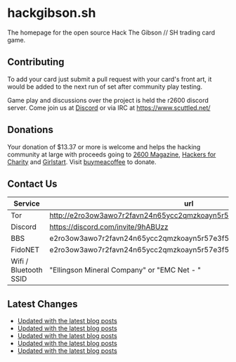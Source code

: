 # hackgibson.sh
The homepage for the open source Hack The Gibson // SH trading card game.


## Contributing

To add your card just submit a pull request with your card's front art, it would be added to the next run of set after community play testing.

Game play and discussions over the project is held the r2600 discord server. Come join us at [Discord](https://discord.com/invite/9hABUzz) or via IRC at https://www.scuttled.net/


## Donations

Your donation of $13.37 or more is welcome and helps the hacking community at large with proceeds going to [2600 Magazine](https://2600.com/), [Hackers for Charity](https://hackersforcharity.org) and [Girlstart](https://girlstart.org).  Visit [buymeacoffee](https://www.buymeacoffee.com/hackgibson.sh) to donate.


## Contact Us

Service | url
-|-
Tor | http://e2ro3ow3awo7r2favn24n65ycc2qmzkoayn5r57e3f56nvjwdcgg32ad.onion
Discord | https://discord.com/invite/9hABUzz
BBS | e2ro3ow3awo7r2favn24n65ycc2qmzkoayn5r57e3f56nvjwdcgg32ad.onion:23
FidoNET | e2ro3ow3awo7r2favn24n65ycc2qmzkoayn5r57e3f56nvjwdcgg32ad.onion:24554
Wifi / Bluetooth SSID | "Ellingson Mineral Company" or "EMC Net - <fidonet address>"

## Latest Changes
<!-- BLOG-POST-LIST:START -->
- [Updated with the latest blog posts](https://github.com/DFW2600/hackgibson.sh/commit/5d459e0bd62b86fb29cec6420940ce2c51ddc3db)
- [Updated with the latest blog posts](https://github.com/DFW2600/hackgibson.sh/commit/52e5d4c42b700d19029a9d7d22f274e4ca4ca637)
- [Updated with the latest blog posts](https://github.com/DFW2600/hackgibson.sh/commit/4991f295222ee166a168016468fb0e6be152f8c2)
- [Updated with the latest blog posts](https://github.com/DFW2600/hackgibson.sh/commit/2d6110c920b9d933d8c1093efa4873bfead635cb)
- [Updated with the latest blog posts](https://github.com/DFW2600/hackgibson.sh/commit/bb3e7c29807c769ab8990bcb75c45a09a55b1be5)
<!-- BLOG-POST-LIST:END -->
